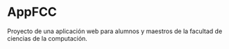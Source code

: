 # AppFCC
Proyecto de una aplicación web para alumnos y maestros de la facultad de ciencias de la computación.
